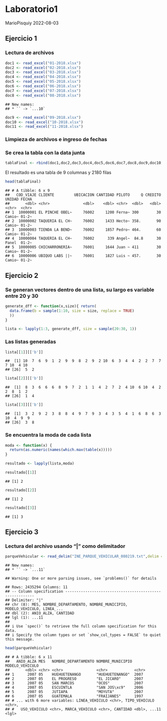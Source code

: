 Laboratorio1
================
MarioPisquiy
2022-08-03

## Ejercicio 1

### Lectura de archivos

``` r
doc1 <- read_excel("01-2018.xlsx")
doc2 <- read_excel("02-2018.xlsx")
doc3 <- read_excel("03-2018.xlsx")
doc4 <- read_excel("04-2018.xlsx")
doc5 <- read_excel("05-2018.xlsx")
doc6 <- read_excel("06-2018.xlsx")
doc7 <- read_excel("07-2018.xlsx")
doc8 <- read_excel("08-2018.xlsx")
```

    ## New names:
    ## * `` -> `...10`

``` r
doc9 <- read_excel("09-2018.xlsx")
doc10 <- read_excel("10-2018.xlsx")
doc11 <- read_excel("11-2018.xlsx")
```

### Limpieza de archivos e ingreso de fechas

### Se crea la tabla con la data junta

``` r
tablaFinal <- rbind(doc1,doc2,doc3,doc4,doc5,doc6,doc7,doc8,doc9,doc10,doc11)
```

El resultado es una tabla de 9 columnas y 2180 filas

``` r
head(tablaFinal)
```

    ## # A tibble: 6 x 9
    ##   COD_VIAJE CLIENTE         UBICACION CANTIDAD PILOTO     Q CREDITO UNIDAD FECHA
    ##       <dbl> <chr>               <dbl>    <dbl> <chr>  <dbl>   <dbl> <chr>  <chr>
    ## 1  10000001 EL PINCHE OBEL~     76002     1200 Ferna~ 300        30 Camio~ 01-2~
    ## 2  10000002 TAQUERIA EL CH~     76002     1433 Hecto~ 358.       90 Camio~ 01-2~
    ## 3  10000003 TIENDA LA BEND~     76002     1857 Pedro~ 464.       60 Camio~ 01-2~
    ## 4  10000004 TAQUERIA EL CH~     76002      339 Angel~  84.8      30 Panel  01-2~
    ## 5  10000005 CHICHARRONERIA~     76001     1644 Juan ~ 411        30 Camio~ 01-2~
    ## 6  10000006 UBIQUO LABS ||~     76001     1827 Luis ~ 457.       30 Camio~ 01-2~

## Ejercicio 2

### Se generan vectores dentro de una lista, su largo es variable entre 20 y 30

``` r
generate_dff <- function(x,size){ return(
  data.frame(b = sample(1:10, size = size, replace = TRUE)
  ))
}

lista <- lapply(1:3, generate_dff, size = sample(20:30, 1))
```

### Las listas generadas

``` r
lista[[1]][['b']]
```

    ##  [1] 10  7  6  9  1  2  9  9  8  2  9  2 10  6  3  4  4  2  2  7  7  7 10  4 10
    ## [26]  5  2

``` r
lista[[2]][['b']]
```

    ##  [1]  8  3  6  6  6  8  9  7  2  1  1  4  2  7  2  4 10  6 10  4  2  2  8  1  2
    ## [26]  1  4

``` r
lista[[3]][['b']]
```

    ##  [1]  3  2  9  2  3  8  8  4  9  7  9  3  4  3  5  4  1  6  8  6  3 10  4  9  9
    ## [26]  3  8

### Se encuentra la moda de cada lista

``` r
moda <- function(x) {
  return(as.numeric(names(which.max(table(x)))))
}

resultado <- lapply(lista,moda)

resultado[[1]]
```

    ## [1] 2

``` r
resultado[[2]]
```

    ## [1] 2

``` r
resultado[[3]]
```

    ## [1] 3

## Ejercicio 3

### Lectura del archivo usando “\|” como delimitador

``` r
parqueVehicular <- read_delim("INE_PARQUE_VEHICULAR_080219.txt",delim = "|")
```

    ## New names:
    ## * `` -> `...11`

    ## Warning: One or more parsing issues, see `problems()` for details

    ## Rows: 2435294 Columns: 11
    ## -- Column specification --------------------------------------------------------
    ## Delimiter: "|"
    ## chr (8): MES, NOMBRE_DEPARTAMENTO, NOMBRE_MUNICIPIO, MODELO_VEHICULO, LINEA_...
    ## dbl (2): ANIO_ALZA, CANTIDAD
    ## lgl (1): ...11
    ## 
    ## i Use `spec()` to retrieve the full column specification for this data.
    ## i Specify the column types or set `show_col_types = FALSE` to quiet this message.

``` r
head(parqueVehicular)
```

    ## # A tibble: 6 x 11
    ##   ANIO_ALZA MES   NOMBRE_DEPARTAMENTO NOMBRE_MUNICIPIO MODELO_VEHICULO
    ##       <dbl> <chr> <chr>               <chr>            <chr>          
    ## 1      2007 05    HUEHUETENANGO       "HUEHUETENANGO"  2007           
    ## 2      2007 05    EL PROGRESO         "EL JICARO"      2007           
    ## 3      2007 05    SAN MARCOS          "OCOS"           2007           
    ## 4      2007 05    ESCUINTLA           "SAN JOS\xc9"    2006           
    ## 5      2007 05    JUTIAPA             "MOYUTA"         2007           
    ## 6      2007 05    GUATEMALA           "FRAIJANES"      1997           
    ## # ... with 6 more variables: LINEA_VEHICULO <chr>, TIPO_VEHICULO <chr>,
    ## #   USO_VEHICULO <chr>, MARCA_VEHICULO <chr>, CANTIDAD <dbl>, ...11 <lgl>
